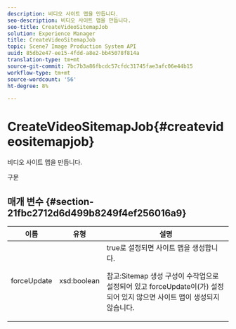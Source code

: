 ```yaml
---
description: 비디오 사이트 맵을 만듭니다.
seo-description: 비디오 사이트 맵을 만듭니다.
seo-title: CreateVideoSitemapJob
solution: Experience Manager
title: CreateVideoSitemapJob
topic: Scene7 Image Production System API
uuid: 85db2e47-ee15-4fdd-a8e2-bb45078f814a
translation-type: tm+mt
source-git-commit: 7bc7b3a86fbcdc57cfdc31745fae3afc06e44b15
workflow-type: tm+mt
source-wordcount: '56'
ht-degree: 8%

---
```



# CreateVideoSitemapJob{#createvideositemapjob}

비디오 사이트 맵을 만듭니다.

구문

## 매개 변수 {#section-21fbc2712d6d499b8249f4ef256016a9}

<table id="table_7B459A9D55CE49A38D8A77CBD229033A"> 
 <thead> 
  <tr> 
   <th colname="col1" class="entry"> 이름 </th> 
   <th colname="col2" class="entry"> 유형 </th> 
   <th colname="col3" class="entry"> 설명 </th> 
  </tr> 
 </thead>
 <tbody> 
  <tr> 
   <td colname="col1"> <span class="codeph"> <span class="varname"> forceUpdate</span> </span> </td> 
   <td colname="col2"> <span class="codeph"> xsd:boolean</span> </td> 
   <td colname="col3"><span class="codeph"> true</span>로 설정되면 사이트 맵을 생성합니다. <p><p>참고:Sitemap 생성 구성이 수작업으로 설정되어 있고 <span class="codeph"> forceUpdate</span>이(가) 설정되어 있지 않으면 사이트 맵이 생성되지 않습니다. </p></p></td> 
  </tr> 
 </tbody> 
</table>

